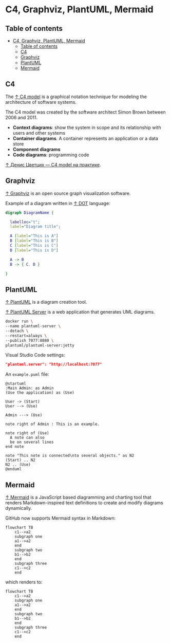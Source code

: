 # C4, Graphviz, PlantUML, Mermaid

## Table of contents

- [C4, Graphviz, PlantUML, Mermaid](#c4-graphviz-plantuml-mermaid)
  - [Table of contents](#table-of-contents)
  - [C4](#c4)
  - [Graphviz](#graphviz)
  - [PlantUML](#plantuml)
  - [Mermaid](#mermaid)

## C4

The [↑ C4 model](https://c4model.com) is a graphical notation technique for modeling the architecture of software systems.

The C4 model was created by the software architect Simon Brown between 2006 and 2011.

- **Context diagrams**: show the system in scope and its relationship with users and other systems
- **Container diagrams**. A container represents an application or a data store
- **Component diagrams**
- **Code diagrams**: programming code

[↑ Денис Цветцих — C4 model на практике](https://www.youtube.com/watch?v=MBZLYQ84ieY).

## Graphviz

[↑ Graphviz](https://graphviz.org) is an open source graph visualization software.

Example of a diagram written in [↑ DOT](https://graphviz.org/doc/info/lang.html) language:

```dot
digraph DiagramName {

  labelloc="t";
  label="Diagram title";

  A [label="This is A"]
  B [label="This is B"]
  C [label="This is C"]
  D [label="This is D"]

  A -> B
  B -> { C, D }

}
```

## PlantUML

[↑ PlantUML](https://plantuml.com) is a diagram creation tool.

[↑ PlantUML Server](https://github.com/plantuml/plantuml-server) is a web application that generates UML diagrams.

```bash
docker run \
--name plantuml-server \
--detach \
--restart=always \
--publish 7077:8080 \
plantuml/plantuml-server:jetty
```

Visual Studio Code settings:

```json
"plantuml.server": "http://localhost:7077"
```

An `example.puml` file:

```plantuml
@startuml
:Main Admin: as Admin
(Use the application) as (Use)

User -> (Start)
User --> (Use)

Admin ---> (Use)

note right of Admin : This is an example.

note right of (Use)
  A note can also
  be on several lines
end note

note "This note is connected\nto several objects." as N2
(Start) .. N2
N2 .. (Use)
@enduml
```

## Mermaid

[↑ Mermaid](https://mermaid.js.org) is a JavaScript based diagramming and charting tool that renders Markdown-inspired text definitions to create and modify diagrams dynamically.

GitHub now supports Mermaid syntax in Markdown:

```text
flowchart TB
    c1-->a2
    subgraph one
    a1-->a2
    end
    subgraph two
    b1-->b2
    end
    subgraph three
    c1-->c2
    end
```

which renders to:

```mermaid
flowchart TB
    c1-->a2
    subgraph one
    a1-->a2
    end
    subgraph two
    b1-->b2
    end
    subgraph three
    c1-->c2
    end
```
